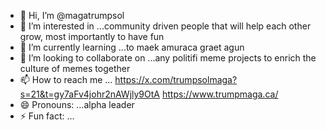 - 👋 Hi, I’m @magatrumpsol
- 👀 I’m interested in ...community driven people that will help each other grow, most importantly to have fun
- 🌱 I’m currently learning ...to maek amuraca graet agun
- 💞️ I’m looking to collaborate on ...any politifi meme projects to enrich the culture of memes together
- 📫 How to reach me ... https://x.com/trumpsolmaga?s=21&t=gy7aFv4johr2nAWjly9OtA  https://www.trumpmaga.ca/
- 😄 Pronouns: ...alpha leader
- ⚡ Fun fact: ...

<!---
magatrumpsol/magatrumpsol is a ✨ special ✨ repository because its `README.md` (this file) appears on your GitHub profile.
You can click the Preview link to take a look at your changes.
--->
